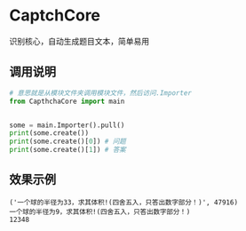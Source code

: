 # CaptchCore

识别核心，自动生成题目文本，简单易用

## 调用说明

```python
# 意思就是从模块文件夹调用模块文件，然后访问.Importer
from CapthchaCore import main


some = main.Importer().pull()
print(some.create())
print(some.create()[0]) # 问题
print(some.create()[1]) # 答案
```

## 效果示例
```
('一个球的半径为33，求其体积!(四舍五入，只答出数字部分！)', 47916)
一个球的半径为9，求其体积!(四舍五入，只答出数字部分！)
12348
```